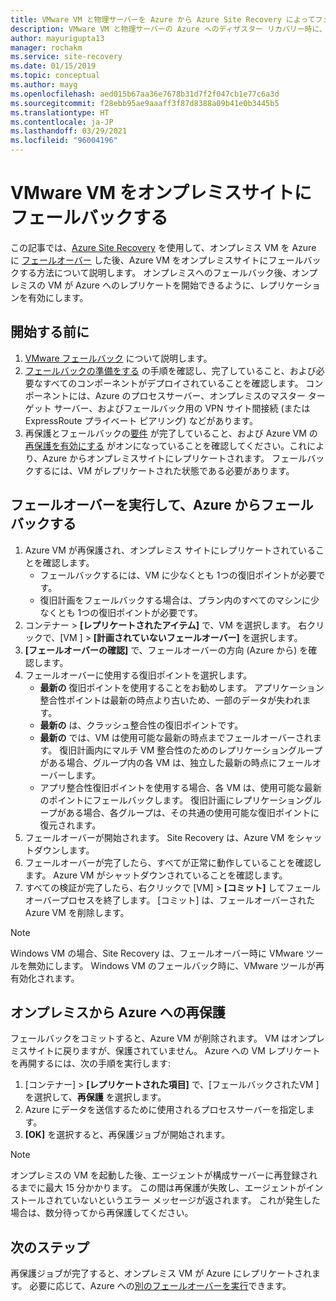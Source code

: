 ```yaml
---
title: VMware VM と物理サーバーを Azure から Azure Site Recovery によってフェールバックする
description: VMware VM と物理サーバーの Azure へのディザスター リカバリー時に、Azure にフェールオーバーした後で、オンプレミス サイトにフェールバックする方法について説明します。
author: mayurigupta13
manager: rochakm
ms.service: site-recovery
ms.date: 01/15/2019
ms.topic: conceptual
ms.author: mayg
ms.openlocfilehash: aed015b67aa36e7678b31d7f2f047cb1e77c6a3d
ms.sourcegitcommit: f28ebb95ae9aaaff3f87d8388a09b41e0b3445b5
ms.translationtype: HT
ms.contentlocale: ja-JP
ms.lasthandoff: 03/29/2021
ms.locfileid: "96004196"
---
```

# <a name="fail-back-vmware-vms-to-on-premises-site"></a>VMware VM をオンプレミスサイトにフェールバックする

この記事では、[Azure Site Recovery](site-recovery-overview.md) を使用して、オンプレミス VM を Azure に [フェールオーバー](site-recovery-failover.md) した後、Azure VM をオンプレミスサイトにフェールバックする方法について説明します。 オンプレミスへのフェールバック後、オンプレミスの VM が Azure へのレプリケートを開始できるように、レプリケーションを有効にします。

## <a name="before-you-start"></a>開始する前に

1. [VMware フェールバック](failover-failback-overview.md#vmwarephysical-reprotectionfailback) について説明します。 
2. [フェールバックの準備をする](vmware-azure-prepare-failback.md) の手順を確認し、完了していること、および必要なすべてのコンポーネントがデプロイされていることを確認します。 コンポーネントには、Azure のプロセスサーバー、オンプレミスのマスター ターゲット サーバー、およびフェールバック用の VPN サイト間接続 (または ExpressRoute プライベート ピアリング) などがあります。
3. 再保護とフェールバックの[要件](vmware-azure-reprotect.md#before-you-begin) が完了していること、および Azure VM の [再保護を有効にする](vmware-azure-reprotect.md#enable-reprotection) がオンになっていることを確認してください。これにより、Azure からオンプレミスサイトにレプリケートされます。 フェールバックするには、VM がレプリケートされた状態である必要があります。




## <a name="run-a-failover-to-fail-back"></a>フェールオーバーを実行して、Azure からフェールバックする

1. Azure VM が再保護され、オンプレミス サイトにレプリケートされていることを確認します。
    - フェールバックするには、VM に少なくとも 1つの復旧ポイントが必要です。
    - 復旧計画をフェールバックする場合は、プラン内のすべてのマシンに少なくとも 1つの復旧ポイントが必要です。
2. コンテナー > **[レプリケートされたアイテム]** で、VM を選択します。 右クリックで、[VM ] > **[計画されていないフェールオーバー]** を選択します。
3. **[フェールオーバーの確認]** で、フェールオーバーの方向 (Azure から) を確認します。
4. フェールオーバーに使用する復旧ポイントを選択します。
    - **最新の** 復旧ポイントを使用することをお勧めします。 アプリケーション整合性ポイントは最新の時点より古いため、一部のデータが失われます。
    - **最新の** は、クラッシュ整合性の復旧ポイントです。
    - **最新の** では、VM は使用可能な最新の時点までフェールオーバーされます。 復旧計画内にマルチ VM 整合性のためのレプリケーショングループがある場合、グループ内の各 VM は、独立した最新の時点にフェールオーバーします。
    - アプリ整合性復旧ポイントを使用する場合、各 VM は、使用可能な最新のポイントにフェールバックします。 復旧計画にレプリケーショングループがある場合、各グループは、その共通の使用可能な復旧ポイントに復元されます。
5. フェールオーバーが開始されます。 Site Recovery は、Azure VM をシャットダウンします。
6. フェールオーバーが完了したら、すべてが正常に動作していることを確認します。 Azure VM がシャットダウンされていることを確認します。 
7. すべての検証が完了したら、右クリックで [VM] >  **[コミット]** してフェールオーバープロセスを終了します。 [コミット] は、フェールオーバーされた Azure VM を削除します。 

> [!NOTE]
> Windows VM の場合、Site Recovery は、フェールオーバー時に VMware ツールを無効にします。 Windows VM のフェールバック時に、VMware ツールが再有効化されます。 




## <a name="reprotect-from-on-premises-to-azure"></a>オンプレミスから Azure への再保護

フェールバックをコミットすると、Azure VM が削除されます。 VM はオンプレミスサイトに戻りますが、保護されていません。 Azure への VM レプリケートを再開するには、次の手順を実行します:

1. [コンテナー] > **[レプリケートされた項目]** で、[フェールバックされたVM ] を選択して、**再保護** を選択します。
2. Azure にデータを送信するために使用されるプロセスサーバーを指定します。
3. **[OK]** を選択すると、再保護ジョブが開始されます。

> [!NOTE]
> オンプレミスの VM を起動した後、エージェントが構成サーバーに再登録されるまでに最大 15 分かかります。 この間は再保護が失敗し、エージェントがインストールされていないというエラー メッセージが返されます。 これが発生した場合は、数分待ってから再保護してください。

## <a name="next-steps"></a>次のステップ

再保護ジョブが完了すると、オンプレミス VM が Azure にレプリケートされます。 必要に応じて、Azure への[別のフェールオーバーを実行](site-recovery-failover.md)できます。

